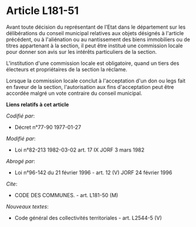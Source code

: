 # Article L181-51

Avant toute décision du représentant de l'Etat dans le département sur les délibérations du conseil municipal relatives aux
objets désignés à l'article précédent, ou à l'aliénation ou au nantissement des biens immobiliers ou de titres appartenant à
la section, il peut être institué une commission locale pour donner son avis sur les intérêts particuliers de la section.

L'institution d'une commission locale est obligatoire, quand un tiers des électeurs et propriétaires de la section la
réclame.

Lorsque la commission locale conclut à l'acceptation d'un don ou legs fait en faveur de la section, l'autorisation aux fins
d'acceptation peut être accordée malgré un vote contraire du conseil municipal.

**Liens relatifs à cet article**

_Codifié par_:

  - Décret n°77-90 1977-01-27

_Modifié par_:

  - Loi n°82-213 1982-03-02 art. 17 IX JORF 3 mars 1982

_Abrogé par_:

  - Loi n°96-142 du 21 février 1996 - art. 12 (V) JORF 24 février 1996

_Cite_:

  - CODE DES COMMUNES. - art. L181-50 (M)

_Nouveaux textes_:

  - Code général des collectivités territoriales - art. L2544-5 (V)
